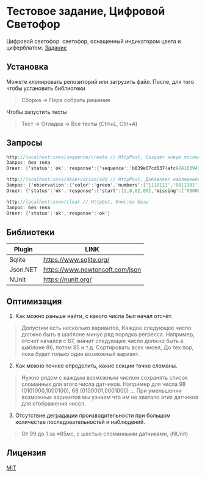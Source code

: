 ﻿# Тестовое задание, Цифровой Светофор

Цифровой светофор ­ светофор, оснащенный индикатором цвета и циферблатом. [Задание](https://github.com/BolatovAlau/Trafic/blob/master/%D0%A2%D0%B5%D1%81%D1%82%D0%BE%D0%B2%D0%BE%D0%B5%20%D0%B7%D0%B0%D0%B4%D0%B0%D0%BD%D0%B8%D0%B5%20%D0%A6%D0%B8%D1%84%D1%80%D0%BE%D0%B2%D0%BE%D0%B9%20%D0%A1%D0%B2%D0%B5%D1%82%D0%BE%D1%84%D0%BE%D1%80%20(b).pdf)

## Установка

Можете клонировать репозиторий или загрузить файл. После, для того чтобы установить библиотеки
> Сборка -> Пере собрать решения

Чтобы запустить тесты
> Тест -> Отладка -> Все тесты (Ctrl+L, Ctrl+A)

## Запросы

```c#
http://localhost:xxxx/sequence/create // HttpPost, Создает новую последовательность
Запрос: без тела
Ответ: {'status':'ok','response':{'sequence':'b839e67c­d637­4afc­9241­63943c4fea83'}}

http://localhost:xxxx/observation/add // HttpPost, Добавляет наблюдение для последовательности
Запрос: {'observation':{'color':'green','numbers':['1110111','0011101']},'sequence':'b839e67c­d637­4afc­9241­63943c4fea83'}
Ответ: {'status':'ok','response':{'start':[2,8,82,88],'missing':['0000000','1000000']}}

http://localhost:xxxx/clear // HttpGet, Очистка базы
Запрос: без тела
Ответ: {'status':'ok','response':'ok'}
```

## Библиотеки

| Plugin | LINK |
| ------ | ------ |
| Sqlite | https://www.sqlite.org/ |
| Json.NET | https://www.newtonsoft.com/json |
| NUnit | https://nunit.org/ |

##  Оптимизация

1. Как можно раньше найти, с какого числа был начал отсчёт.
> Допустим есть несколько вариантов, Каждое следующее число должно быть в шаблоне минус ряд порядка регресса. Например, отсчет начался с 87, значит следующее число должно быть в шаблоне 86, потом 85 и т.д. Сортировать всех чисел, До тех пор, пока будет только один возможный вариант.
2. Как можно точнее определить, какие секции точно сломаны.
> Нужно рядом с каждым возможным числом сохранять список сломанных для этого числа датчиков. 
Например для числа 98 (0101000,1000100), 68 (0100001,0001000) ... При уменьшении возможных вариантов мы узнаем что им не хватало этих датчиков для отображения чисел.
3. Отсутствие деградации производительности при большом количестве последовательностей и наблюдений.
> От 99 до 1 за ≈85мс, с шестью сломанными датчиками,  (NUnit)

## Лицензия
[MIT](https://choosealicense.com/licenses/mit/)
